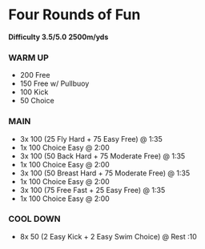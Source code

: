 # Four Rounds of Fun
**Difficulty 3.5/5.0**
**2500m/yds**

### WARM UP
- 200 Free
- 150 Free w/ Pullbuoy
- 100 Kick
- 50 Choice

### MAIN
- 3x 100 (25 Fly Hard + 75 Easy Free) @ 1:35
- 1x 100 Choice Easy @ 2:00
- 3x 100 (50 Back Hard + 75 Moderate Free) @ 1:35
- 1x 100 Choice Easy @ 2:00
- 3x 100 (50 Breast Hard + 75 Moderate Free) @ 1:35
- 1x 100 Choice Easy @ 2:00
- 3x 100 (75 Free Fast + 25 Easy Free) @ 1:35
- 1x 100 Choice Easy @ 2:00  

### COOL DOWN
- 8x 50 (2 Easy Kick + 2 Easy Swim Choice) @ Rest :10